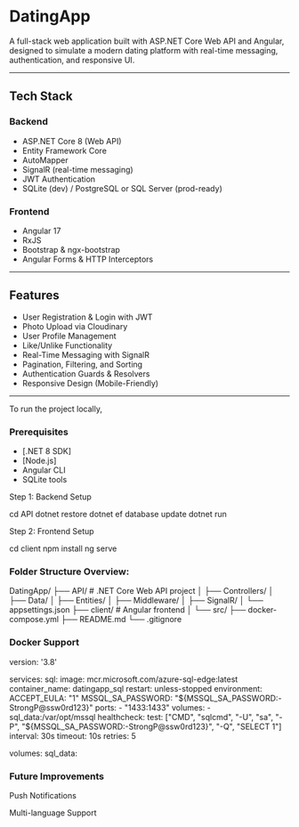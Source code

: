 # DatingApp

A full-stack web application built with ASP.NET Core Web API and Angular, designed to simulate a modern dating platform with real-time messaging, authentication, and responsive UI.

---

## Tech Stack

### Backend
- ASP.NET Core 8 (Web API)
- Entity Framework Core
- AutoMapper
- SignalR (real-time messaging)
- JWT Authentication
- SQLite (dev) / PostgreSQL or SQL Server (prod-ready)

### Frontend
- Angular 17
- RxJS
- Bootstrap & ngx-bootstrap
- Angular Forms & HTTP Interceptors

---

## Features

-  User Registration & Login with JWT
- Photo Upload via Cloudinary
- User Profile Management
- Like/Unlike Functionality
- Real-Time Messaging with SignalR
- Pagination, Filtering, and Sorting
- Authentication Guards & Resolvers
- Responsive Design (Mobile-Friendly)

---

To run the project locally,
### Prerequisites

- [.NET 8 SDK]
- [Node.js]
- Angular CLI 
- SQLite tools

Step 1: Backend Setup


cd API
dotnet restore
dotnet ef database update
dotnet run

Step 2: Frontend Setup

cd client
npm install
ng serve

### Folder Structure Overview:
DatingApp/
├── API/            # .NET Core Web API project
│   ├── Controllers/
│   ├── Data/
│   ├── Entities/
│   ├── Middleware/
│   ├── SignalR/
│   └── appsettings.json
├── client/         # Angular frontend
│   └── src/
├── docker-compose.yml
├── README.md
└── .gitignore


### Docker Support

version: '3.8'

services:
  sql:
    image: mcr.microsoft.com/azure-sql-edge:latest
    container_name: datingapp_sql
    restart: unless-stopped
    environment:
      ACCEPT_EULA: "1"
      MSSQL_SA_PASSWORD: "${MSSQL_SA_PASSWORD:-StrongP@ssw0rd123}"
    ports:
      - "1433:1433"
    volumes:
      - sql_data:/var/opt/mssql
    healthcheck:
      test: ["CMD", "sqlcmd", "-U", "sa", "-P", "${MSSQL_SA_PASSWORD:-StrongP@ssw0rd123}", "-Q", "SELECT 1"]
      interval: 30s
      timeout: 10s
      retries: 5

volumes:
  sql_data:


### Future Improvements 

Push Notifications                      

Multi-language Support 
